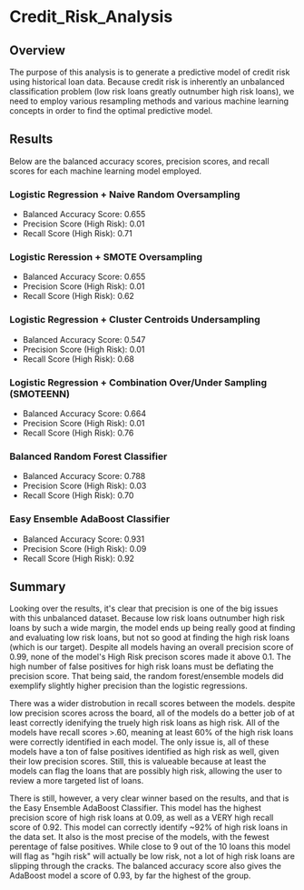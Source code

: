 # Credit_Risk_Analysis


## Overview 
The purpose of this analysis is to generate a predictive model of credit risk using historical loan data. Because credit risk is inherently an unbalanced classification problem (low risk loans greatly outnumber high risk loans), we need to employ various resampling methods and various machine learning concepts in order to find the optimal predictive model. 

## Results 
Below are the balanced accuracy scores, precision scores, and recall scores for each machine learning model employed. 

### Logistic Regression + Naive Random Oversampling
* Balanced Accuracy Score: 0.655
* Precision Score (High Risk): 0.01
* Recall Score (High Risk): 0.71
### Logistic Reression + SMOTE Oversampling
* Balanced Accuracy Score: 0.655
* Precision Score (High Risk): 0.01 
* Recall Score (High Risk): 0.62
### Logistic Regression + Cluster Centroids Undersampling
* Balanced Accuracy Score: 0.547
* Precision Score (High Risk): 0.01 
* Recall Score (High Risk): 0.68
### Logistic Regression + Combination Over/Under Sampling (SMOTEENN)
* Balanced Accuracy Score: 0.664
* Precision Score (High Risk): 0.01 
* Recall Score (High Risk): 0.76
### Balanced Random Forest Classifier
* Balanced Accuracy Score: 0.788
* Precision Score (High Risk): 0.03
* Recall Score (High Risk): 0.70
### Easy Ensemble AdaBoost Classifier
* Balanced Accuracy Score: 0.931
* Precision Score (High Risk): 0.09 
* Recall Score (High Risk): 0.92

## Summary 
Looking over the results, it's clear that precision is one of the big issues with this unbalanced dataset. Because low risk loans outnumber high risk loans by such a wide margin, the model ends up being really good at finding and evaluating low risk loans, but not so good at finding the high risk loans (which is our target). Despite all models having an overall precision score of 0.99, none of the model's High Risk precison scores made it above 0.1. The high number of false positives for high risk loans must be deflating the precision score. That being said, the random forest/ensemble models did exemplify slightly higher precision than the logistic regressions. 

There was a wider distrobution in recall scores between the models. despite low precision scores across the board, all of the models do a better job of at least correctly idenifying the truely high risk loans as high risk. All of the models have recall scores >.60, meaning at least 60% of the high risk loans were correctly identified in each model. The only issue is, all of these models have a ton of false positives identified as high risk as well, given their low precision scores. Still, this is valueable because at least the models can flag the loans that are possibly high risk, allowing the user to review a more targeted list of loans. 

There is still, however, a very clear winner based on the results, and that is the Easy Ensemble AdaBoost Classifier. This model has the highest precision score of high risk loans at 0.09, as well as a VERY high recall score of 0.92. This model can correctly identify ~92% of high risk loans in the data set. It also is the most precise of the models, with the fewest perentage of false positives. While close to 9 out of the 10 loans this model will flag as "hgih risk" will actually be low risk, not a lot of high risk loans are slipping through the cracks. The balanced accuracy score also gives the AdaBoost model a score of 0.93, by far the highest of the group. 


